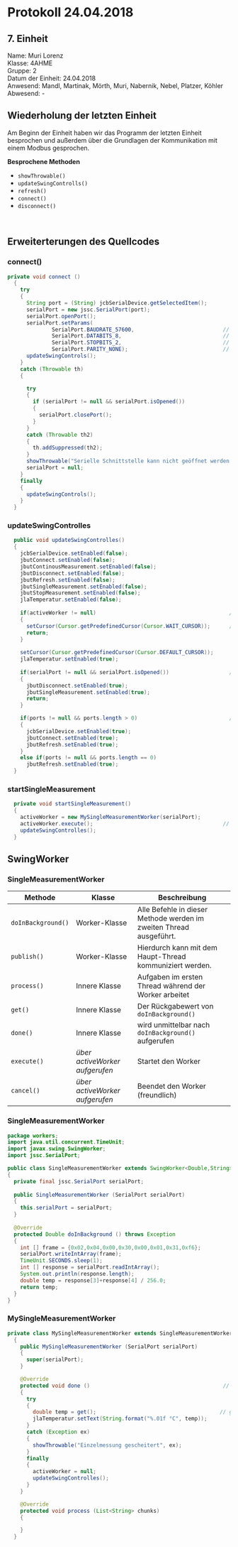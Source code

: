 # Protokoll 24.04.2018
## 7. Einheit

Name: Muri Lorenz <br>
Klasse: 4AHME <br>
Gruppe: 2 <br>
Datum der Einheit: 24.04.2018 <br>
Anwesend: Mandl, Martinak, Mörth, Muri, Nabernik, Nebel, Platzer, Köhler<br>
Abwesend: - <br>

## Wiederholung der letzten Einheit
Am Beginn der Einheit haben wir das Programm der letzten Einheit besprochen und außerdem über die Grundlagen der Kommunikation mit einem Modbus gesprochen.

**Besprochene Methoden**
* `showThrowable()`
* `updateSwingControlls()`
* `refresh()`
* `connect()`
* `disconnect()`
<br>

## Erweiterterungen des Quellcodes
### connect()
```java
private void connect ()
  {
    try
    {
      String port = (String) jcbSerialDevice.getSelectedItem();
      serialPort = new jssc.SerialPort(port);
      serialPort.openPort();
      serialPort.setParams(
              SerialPort.BAUDRATE_57600,                            // Legt die Baudrate fest (57600)
              SerialPort.DATABITS_8,                                // Legt die Anzahl der Datenbits fest (8)
              SerialPort.STOPBITS_2,                                // Legt die Anzahl der Stoppbits fest (2)
              SerialPort.PARITY_NONE);                              // Legt fest, ob eine EVEN, ODD oder keine Parity besteht (keine)
      updateSwingControls();
    }
    catch (Throwable th)
    {

      try
      {
        if (serialPort != null && serialPort.isOpened())
        {
          serialPort.closePort();
        }
      }
      catch (Throwable th2)
      {
        th.addSuppressed(th2);
      }
      showThrowable("Serielle Schnittstelle kann nicht geöffnet werden!", th);
      serialPort = null;
    }
    finally
    {
      updateSwingControls();
    }
  } 
```
### updateSwingControlles
```java
  public void updateSwingControlles()
  {
    jcbSerialDevice.setEnabled(false);
    jbutConnect.setEnabled(false);
    jbutContinousMeasurement.setEnabled(false);
    jbutDisconnect.setEnabled(false);
    jbutRefresh.setEnabled(false);
    jbutSingleMeasurement.setEnabled(false);
    jbutStopMeasurement.setEnabled(false);
    jlaTemperatur.setEnabled(false);
    
    if(activeWorker != null)                                          // Überprüft ob ein Worker aktive ist
    {
      setCursor(Cursor.getPredefinedCursor(Cursor.WAIT_CURSOR));      // Cursor wird auf einen wartenden Cursor gesetzt (rotierendes Rad)
      return;
    }
    
    setCursor(Cursor.getPredefinedCursor(Cursor.DEFAULT_CURSOR));
    jlaTemperatur.setEnabled(true);
    
    if(serialPort != null && serialPort.isOpened())                   // Verbindung mit einem Port erstellt --> Trennen möglich
    {
      jbutDisconnect.setEnabled(true);
      jbutSingleMeasurement.setEnabled(true);
      return;
    } 

    if(ports != null && ports.length > 0)                             // Das Verbinden mit einem Port ist möglich
    {
      jcbSerialDevice.setEnabled(true);
      jbutConnect.setEnabled(true);
      jbutRefresh.setEnabled(true);
    }
    else if(ports != null && ports.length == 0)
      jbutRefresh.setEnabled(true); 
  }
```
### startSingleMeasurement
```java
  private void startSingleMeasurement()
  {
    activeWorker = new MySingleMeasurementWorker(serialPort);
    activeWorker.execute();                                         // startet den activeWorker
    updateSwingControlles();
  }
```

## SwingWorker
### SingleMeasurementWorker
| Methode | Klasse | Beschreibung |
| ------- | ------ | ------------ |
| `doInBackground()` | Worker-Klasse | Alle Befehle in dieser Methode werden im zweiten Thread ausgeführt. |
| `publish()` | Worker-Klasse | Hierdurch kann mit dem Haupt-Thread kommuniziert werden. |
| `process()` | Innere Klasse | Aufgaben im ersten Thread während der Worker arbeitet |
| `get()` | Innere Klasse | Der Rückgabewert von `doInBackground()` |
| `done()` | Innere Klasse | wird unmittelbar nach `doInBackground()` aufgerufen |
| `execute()` | *über activeWorker aufgerufen* | Startet den Worker |
| `cancel()` | *über activeWorker aufgerufen* | Beendet den Worker (freundlich) |

### SingleMeasurementWorker
```java
package workers;
import java.util.concurrent.TimeUnit;
import javax.swing.SwingWorker;
import jssc.SerialPort;

public class SingleMeasurementWorker extends SwingWorker<Double,String>
{
  private final jssc.SerialPort serialPort;
  
  public SingleMeasurementWorker (SerialPort serialPort)
  {
    this.serialPort = serialPort;
  }
  
  @Override
  protected Double doInBackground () throws Exception
  {
    int [] frame = {0x02,0x04,0x00,0x30,0x00,0x01,0x31,0xf6};                 // Modbus Konfiguration
    serialPort.writeIntArray(frame);
    TimeUnit.SECONDS.sleep(1);
    int [] response = serialPort.readIntArray();                              // Antwort des SureBoards
    System.out.println(response.length);
    double temp = response[3]+response[4] / 256.0;                            // die Bits drei und vier sind Datenbits
    return temp;
  } 
}
```
### MySingleMeasurementWorker
```java
private class MySingleMeasurementWorker extends SingleMeasurementWorker
  {
    public MySingleMeasurementWorker (SerialPort serialPort)
    {
      super(serialPort);
    }

    @Override
    protected void done ()                                          // diese Methode wird nach dem Beenden der doInBackground()
    {
      try
      {
        double temp = get();                                       // get() ist der Rückgabewert der doInBackground()
        jlaTemperatur.setText(String.format("%.01f °C", temp));
      }
      catch (Exception ex)
      {
        showThrowable("Einzelmessung gescheitert", ex);
      }
      finally
      {
        activeWorker = null;
        updateSwingControlles();
      }
    }

    @Override
    protected void process (List<String> chunks)
    {

    }  
  }
  ```
